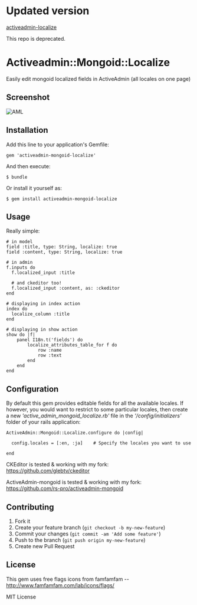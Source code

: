 # Updated version

[activeadmin-localize](https://github.com/glebtv/activeadmin-localize)

This repo is deprecated.

# Activeadmin::Mongoid::Localize

Easily edit mongoid localized fields in ActiveAdmin (all locales on one page)

## Screenshot

 ![AML](https://rscx.ru/aml.jpg)

## Installation

Add this line to your application's Gemfile:

    gem 'activeadmin-mongoid-localize'

And then execute:

    $ bundle

Or install it yourself as:

    $ gem install activeadmin-mongoid-localize

## Usage

Really simple:

    # in model
    field :title, type: String, localize: true
    field :content, type: String, localize: true

    # in admin
    f.inputs do
      f.localized_input :title
      
      # and ckeditor too!
      f.localized_input :content, as: :ckeditor
    end

    # displaying in index action
    index do
      localize_column :title
    end

    # displaying in show action
    show do |f|
        panel I18n.t('fields') do
            localize_attributes_table_for f do
                row :name
                row :text
            end
        end
    end


## Configuration

By default this gem provides editable fields for all the available locales. If however, you would want to restrict to some particular locales, then create a new *'active_admin_mongoid_localize.rb'* file in the *'/config/initializers'* folder of your rails application:


    ActiveAdmin::Mongoid::Localize.configure do |config|

      config.locales = [:en, :ja]    # Specify the locales you want to use

    end



CKEditor is tested & working with my fork: https://github.com/glebtv/ckeditor

ActiveAdmin-mongoid is tested & working with my fork: https://github.com/rs-pro/activeadmin-mongoid

## Contributing

1. Fork it
2. Create your feature branch (`git checkout -b my-new-feature`)
3. Commit your changes (`git commit -am 'Add some feature'`)
4. Push to the branch (`git push origin my-new-feature`)
5. Create new Pull Request

## License

This gem uses free flags icons from famfamfam -- http://www.famfamfam.com/lab/icons/flags/

MIT License

